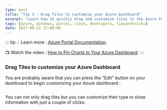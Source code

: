 ```yaml
---
type: post
title: "Tip 3 - Drag Tiles to customize your Azure Dashboard"
excerpt: "Learn how to quickly drag and customize tiles in the Azure Portal"
tags: [azure, windows, portal, cloud, developers, tipsandtricks]
date: 2017-08-22 17:00:00
---
```


::: tip
:bulb: Learn more : [Azure Portal Documentation](https://docs.microsoft.com/azure/azure-portal?WT.mc_id=docs-azuredevtips-azureappsdev). 

:tv: Watch the video : [How to Pin Charts to Your Azure Dashboard](https://www.youtube.com/watch?v=r9BL9k8Pp1k&list=PLLasX02E8BPCNCK8Thcxu-Y-XcBUbhFWC&index=4?WT.mc_id=youtube-azuredevtips-azureappsdev).
:::

### Drag Tiles to customize your Azure Dashboard

You are probably aware that you can press the "Edit" button on your dashboard to begin customizing your Azure dashboard :

<img :src="$withBase('/files/azurecustomizetiles.png')">

You can not only drag tiles but you can customize their type to show information with just a couple of clicks:

<img :src="$withBase('/files/azuretip3.gif')">

